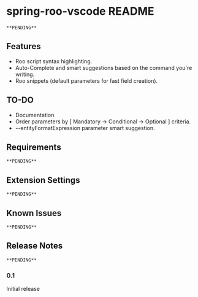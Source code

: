 # spring-roo-vscode README

`**PENDING**`

## Features

- Roo script syntax highlighting.
- Auto-Complete and smart suggestions based on the command you're writing.
- Roo snippets (default parameters for fast field creation).

## TO-DO

- Documentation
- Order parameters by [ Mandatory -> Conditional -> Optional ] criteria.
- --entityFormatExpression parameter smart suggestion.

## Requirements

`**PENDING**`

## Extension Settings

`**PENDING**`

## Known Issues

`**PENDING**`

## Release Notes

`**PENDING**`

### 0.1

Initial release
